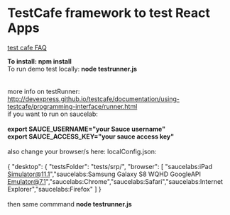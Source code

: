 # TestCafe framework to test React Apps
[test cafe FAQ](https://www.devexpress.com/Support/Center/Question/List/1)

<b>To install: npm install </b> </br>
To run  demo test locally: <b>node testrunner.js</b>
</br>
</br>
</br>
more info on testRunner: http://devexpress.github.io/testcafe/documentation/using-testcafe/programming-interface/runner.html
</br>
if you want to run on saucelab:
</br>
</br>
<b >export SAUCE_USERNAME="your Sauce username"</br>
export SAUCE_ACCESS_KEY="your sauce access key"</b>
</br>
</br>
also change your browser/s here: localConfig.json:
</br>
</br>
{
  "desktop": {
    "testsFolder": "tests/srp/",
    "browser": [
      "saucelabs:iPad Simulator@11.1","saucelabs:Samsung Galaxy S8 WQHD GoogleAPI Emulator@7.1","saucelabs:Chrome","saucelabs:Safari","saucelabs:Internet Explorer","saucelabs:Firefox"
    ]
  }
  </br>
  </br>
  then same commmand <b> node testrunner.js </b>
</p>

